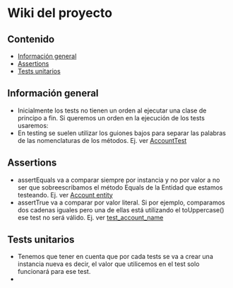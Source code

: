 # Wiki del proyecto
## Contenido
   - [Información general](#informacion-general)
   - [Assertions](#assertions)
   - [Tests unitarios](#tests-unitarios)


## Información general

- Inicialmente los tests no tienen un orden al ejecutar una clase de principo a fin. Si queremos un orden en la ejecución de los tests usaremos:
- En testing se suelen utilizar los guiones bajos para separar las palabras de las nomenclaturas de los métodos. Ej. ver [AccountTest](../src/test/java/tddCourse/tdd/Entities/AccountTest.java)

## Assertions
- assertEquals va a comparar siempre por instancia y no por valor a no ser que sobreescribamos el método Equals de la Entidad que estamos testeando. Ej. ver [Account entity](../src/main/java/tddCourse/tdd/Entities/Account.java)
- assertTrue va a comparar por valor literal. Si por ejemplo, comparamos dos cadenas iguales pero una de ellas está utilizando el toUppercase() ese test no será válido. Ej. ver [test_account_name]([../src/test/java/tddCourse/tdd/Entities/AccountTest.java#L22](https://github.com/irinacadu/TDD-Course/blob/1c67331cc3952452c4dc9148d7a75f9626febf2e/src/test/java/tddCourse/tdd/Entities/AccountTest.java#L22))

## Tests unitarios
- Tenemos que tener en cuenta que por cada tests se va a crear una instancia nueva es decir, el valor que utilicemos en el test solo funcionará para ese test.
- 
